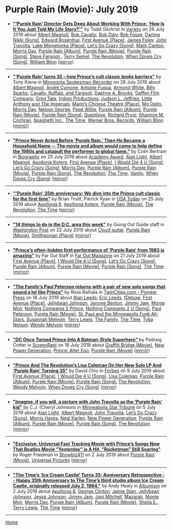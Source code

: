 # Purple Rain (Movie): July 2019

 - [**"‘Purple Rain’ Director Gets Deep About Working With Prince: ‘How Is It You Just Told My Life Story?’"**](https://variety.com/2019/film/news/prince-purple-rain-anniversary-director-gets-deep-1203274953/) by Todd Gilchrist in [Variety](https://variety.com/) on 26 July 2019 about [Albert Magnoli](https://bjmdotnet.github.io/pr1nc3/topics/albert-magnoli/), [Bob Cavallo](https://bjmdotnet.github.io/pr1nc3/topics/bob-cavallo/), [Bob Daly](https://bjmdotnet.github.io/pr1nc3/topics/bob-daly/), [Bob Fosse](https://bjmdotnet.github.io/pr1nc3/topics/bob-fosse/), [Darling Nikki (Song)](https://bjmdotnet.github.io/pr1nc3/topics/song/darling-nikki/), [Edward Rosenthal](https://bjmdotnet.github.io/pr1nc3/topics/edward-rosenthal/), [First Avenue (Place)](https://bjmdotnet.github.io/pr1nc3/topics/place/first-avenue/), [James Foley](https://bjmdotnet.github.io/pr1nc3/topics/james-foley/), [John Travolta](https://bjmdotnet.github.io/pr1nc3/topics/john-travolta/), [Lake Minnetonka (Place)](https://bjmdotnet.github.io/pr1nc3/topics/place/lake-minnetonka/), [Let’s Go Crazy (Song)](https://bjmdotnet.github.io/pr1nc3/topics/song/let-s-go-crazy/), [Mark Canton](https://bjmdotnet.github.io/pr1nc3/topics/mark-canton/), [Morris Day](https://bjmdotnet.github.io/pr1nc3/topics/morris-day/), [Purple Rain (Album)](https://bjmdotnet.github.io/pr1nc3/topics/album/purple-rain/), [Purple Rain (Movie)](https://bjmdotnet.github.io/pr1nc3/topics/movie/purple-rain/), [Purple Rain (Song)](https://bjmdotnet.github.io/pr1nc3/topics/song/purple-rain/), [Steve Fargnoli ](https://bjmdotnet.github.io/pr1nc3/topics/steve-fargnoli/), [Terry Semel](https://bjmdotnet.github.io/pr1nc3/topics/terry-semel/), [The Revolution](https://bjmdotnet.github.io/pr1nc3/topics/the-revolution/), [When Doves Cry (Song)](https://bjmdotnet.github.io/pr1nc3/topics/song/when-doves-cry/), [William Blinn](https://bjmdotnet.github.io/pr1nc3/topics/william-blinn/) ([mirror](https://web.archive.org/web/*/https://variety.com/2019/film/news/prince-purple-rain-anniversary-director-gets-deep-1203274953/))

----

 - [**"‘Purple Rain’ turns 35 – how Prince’s cult classic broke barriers"**](http://spokesman-recorder.com/2019/07/26/purple-rain-turns-35-how-princes-cult-classic-broke-barriers/) by Tony Kiene in [Minnesota Spokesman-Recorder](http://spokesman-recorder.com/) on 26 July 2019 about [Albert Magnoli](https://bjmdotnet.github.io/pr1nc3/topics/albert-magnoli/), [André Cymone](https://bjmdotnet.github.io/pr1nc3/topics/andr-cymone/), [Antoine Fuqua](https://bjmdotnet.github.io/pr1nc3/topics/antoine-fuqua/), [Armond White](https://bjmdotnet.github.io/pr1nc3/topics/armond-white/), [Billy Sparks](https://bjmdotnet.github.io/pr1nc3/topics/billy-sparks/), [Cavallo, Ruffalo, and Fargnoli](https://bjmdotnet.github.io/pr1nc3/topics/cavallo-ruffalo-and-fargnoli/), [Daphne A. Brooks](https://bjmdotnet.github.io/pr1nc3/topics/daphne-a-brooks/), [Geffen Film Company](https://bjmdotnet.github.io/pr1nc3/topics/geffen-film-company/), [Greg Tate](https://bjmdotnet.github.io/pr1nc3/topics/greg-tate/), [Indigo Productions](https://bjmdotnet.github.io/pr1nc3/topics/indigo-productions/), [Judson L. Jeffries](https://bjmdotnet.github.io/pr1nc3/topics/judson-l-jeffries/), [Little Anthony and The Imperials](https://bjmdotnet.github.io/pr1nc3/topics/little-anthony-and-the-imperials/), [Mann’s Chinese Theatre (Place)](https://bjmdotnet.github.io/pr1nc3/topics/place/mann-s-chinese-theatre/), [Mo Ostin](https://bjmdotnet.github.io/pr1nc3/topics/mo-ostin/), [Morris Day](https://bjmdotnet.github.io/pr1nc3/topics/morris-day/), [Nelson George](https://bjmdotnet.github.io/pr1nc3/topics/nelson-george/), [Pepé Willie](https://bjmdotnet.github.io/pr1nc3/topics/pep-willie/), [Purple Rain (Album)](https://bjmdotnet.github.io/pr1nc3/topics/album/purple-rain/), [Purple Rain (Movie)](https://bjmdotnet.github.io/pr1nc3/topics/movie/purple-rain/), [Purple Rain (Song)](https://bjmdotnet.github.io/pr1nc3/topics/song/purple-rain/), [Questlove](https://bjmdotnet.github.io/pr1nc3/topics/questlove/), [Richard Pryor](https://bjmdotnet.github.io/pr1nc3/topics/richard-pryor/), [Shannon M. Cochran](https://bjmdotnet.github.io/pr1nc3/topics/shannon-m-cochran/), [Spaghetti Inc.](https://bjmdotnet.github.io/pr1nc3/topics/spaghetti-inc/), [The Time](https://bjmdotnet.github.io/pr1nc3/topics/the-time/), [Warner Bros. Records](https://bjmdotnet.github.io/pr1nc3/topics/warner-bros-records/), [William Blinn](https://bjmdotnet.github.io/pr1nc3/topics/william-blinn/) ([mirror](https://web.archive.org/web/*/http://spokesman-recorder.com/2019/07/26/purple-rain-turns-35-how-princes-cult-classic-broke-barriers/))

----

 - [**"Prince Never Acted Before 'Purple Rain.' Then He Became a Household Name -- The movie and album would come to help define the 1980s and catapult the performer to global fame."**](https://www.biography.com/news/prince-purple-rain-album-movie) by Colin Bertram in [Biography](https://www.biography.com/) on 25 July 2019 about [Academy Award](https://bjmdotnet.github.io/pr1nc3/topics/academy-award/), [Alan Light](https://bjmdotnet.github.io/pr1nc3/topics/alan-light/), [Albert Magnoli](https://bjmdotnet.github.io/pr1nc3/topics/albert-magnoli/), [Apollonia Kotero](https://bjmdotnet.github.io/pr1nc3/topics/apollonia-kotero/), [First Avenue (Place)](https://bjmdotnet.github.io/pr1nc3/topics/place/first-avenue/), [I Would Die 4 U (Song)](https://bjmdotnet.github.io/pr1nc3/topics/song/i-would-die-4-u/), [Let’s Go Crazy (Song)](https://bjmdotnet.github.io/pr1nc3/topics/song/let-s-go-crazy/), [Morris Day](https://bjmdotnet.github.io/pr1nc3/topics/morris-day/), [Purple Rain (Album)](https://bjmdotnet.github.io/pr1nc3/topics/album/purple-rain/), [Purple Rain (Movie)](https://bjmdotnet.github.io/pr1nc3/topics/movie/purple-rain/), [Purple Rain (Song)](https://bjmdotnet.github.io/pr1nc3/topics/song/purple-rain/), [The Revolution](https://bjmdotnet.github.io/pr1nc3/topics/the-revolution/), [The Time](https://bjmdotnet.github.io/pr1nc3/topics/the-time/), [Vanity](https://bjmdotnet.github.io/pr1nc3/topics/vanity/), [When Doves Cry (Song)](https://bjmdotnet.github.io/pr1nc3/topics/song/when-doves-cry/) ([mirror](https://web.archive.org/web/*/https://www.biography.com/news/prince-purple-rain-album-movie))

----

 - [**"'Purple Rain' 35th anniversary: We dive into the Prince cult classic for the first time"**](https://usatoday.com/story/entertainment/movies/2019/07/25/purple-rain-35th-anniversary-does-prince-cult-film-hold-up/1817029001/) by Brian Truitt, Patrick Ryan in [USA Today](https://usatoday.com/) on 25 July 2019 about [Apollonia 6](https://bjmdotnet.github.io/pr1nc3/topics/apollonia-6/), [Apollonia Kotero](https://bjmdotnet.github.io/pr1nc3/topics/apollonia-kotero/), [Purple Rain (Movie)](https://bjmdotnet.github.io/pr1nc3/topics/movie/purple-rain/), [The Revolution](https://bjmdotnet.github.io/pr1nc3/topics/the-revolution/), [The Time](https://bjmdotnet.github.io/pr1nc3/topics/the-time/) ([mirror](https://web.archive.org/web/*/https://usatoday.com/story/entertainment/movies/2019/07/25/purple-rain-35th-anniversary-does-prince-cult-film-hold-up/1817029001/))

----

 - [**"14 things to do in the D.C. area this week"**](https://www.washingtonpost.com/dc-md-va/2019/07/22/things-do-dc-area-this-week/) by Going Out Guide staff in [Washington Post](https://www.washingtonpost.com/dc-md-va/2019/07/22/things-do-dc-area-this-week/) on 22 July 2019 about [Cloud guitar](https://bjmdotnet.github.io/pr1nc3/topics/cloud-guitar/), [Purple Rain (Movie)](https://bjmdotnet.github.io/pr1nc3/topics/movie/purple-rain/), [Smithsonian (Place)](https://bjmdotnet.github.io/pr1nc3/topics/place/smithsonian/) ([mirror](https://web.archive.org/web/*/https://www.washingtonpost.com/dc-md-va/2019/07/22/things-do-dc-area-this-week/))

----

 - [**"Prince’s often-hidden first performance of ‘Purple Rain’ from 1983 is amazing"**](https://faroutmagazine.co.uk/prince-rare-purple-rain-first-performance/) by Far Out Staff in [Far Out Magazine](https://faroutmagazine.co.uk/) on 21 July 2019 about [First Avenue (Place)](https://bjmdotnet.github.io/pr1nc3/topics/place/first-avenue/), [I Would Die 4 U (Song)](https://bjmdotnet.github.io/pr1nc3/topics/song/i-would-die-4-u/), [Let’s Go Crazy (Song)](https://bjmdotnet.github.io/pr1nc3/topics/song/let-s-go-crazy/), [Purple Rain (Album)](https://bjmdotnet.github.io/pr1nc3/topics/album/purple-rain/), [Purple Rain (Movie)](https://bjmdotnet.github.io/pr1nc3/topics/movie/purple-rain/), [Purple Rain (Song)](https://bjmdotnet.github.io/pr1nc3/topics/song/purple-rain/), [The Time](https://bjmdotnet.github.io/pr1nc3/topics/the-time/) ([mirror](https://web.archive.org/web/*/https://faroutmagazine.co.uk/prince-rare-purple-rain-first-performance/))

----

 - [**"The Family’s Paul Peterson returns with a pair of new solo songs that sound a lot like Prince"**](https://www.twincities.com/2019/07/18/the-familys-paul-peterson-returns-with-a-pair-of-new-solo-songs-that-sound-a-lot-like-prince/) by Ross Raihala in [TwinCities.com - Pioneer Press](https://www.twincities.com/) on 18 July 2019 about [Alan Leeds](https://bjmdotnet.github.io/pr1nc3/topics/alan-leeds/), [Eric Leeds](https://bjmdotnet.github.io/pr1nc3/topics/eric-leeds/), [fDeluxe](https://bjmdotnet.github.io/pr1nc3/topics/fdeluxe/), [First Avenue (Place)](https://bjmdotnet.github.io/pr1nc3/topics/place/first-avenue/), [Jellybean Johnson](https://bjmdotnet.github.io/pr1nc3/topics/jellybean-johnson/), [Jerome Benton](https://bjmdotnet.github.io/pr1nc3/topics/jerome-benton/), [Jimmy Jam](https://bjmdotnet.github.io/pr1nc3/topics/jimmy-jam/), [Monte Moir](https://bjmdotnet.github.io/pr1nc3/topics/monte-moir/), [Nothing Compares 2 Prince](https://bjmdotnet.github.io/pr1nc3/topics/nothing-compares-2-prince/), [Nothing Compares 2 U (Song)](https://bjmdotnet.github.io/pr1nc3/topics/song/nothing-compares-2-u/), [Paul Peterson](https://bjmdotnet.github.io/pr1nc3/topics/paul-peterson/), [Purple Rain (Movie)](https://bjmdotnet.github.io/pr1nc3/topics/movie/purple-rain/), [St. Paul and the Minneapolis Funk All-Stars](https://bjmdotnet.github.io/pr1nc3/topics/st-paul-and-the-minneapolis-funk-all-stars/), [Susannah Melvoin](https://bjmdotnet.github.io/pr1nc3/topics/susannah-melvoin/), [Terry Lewis](https://bjmdotnet.github.io/pr1nc3/topics/terry-lewis/), [The Family](https://bjmdotnet.github.io/pr1nc3/topics/the-family/), [The Time](https://bjmdotnet.github.io/pr1nc3/topics/the-time/), [Tyka Nelson](https://bjmdotnet.github.io/pr1nc3/topics/tyka-nelson/), [Wendy Melvoin](https://bjmdotnet.github.io/pr1nc3/topics/wendy-melvoin/) ([mirror](https://web.archive.org/web/*/https://www.twincities.com/2019/07/18/the-familys-paul-peterson-returns-with-a-pair-of-new-solo-songs-that-sound-a-lot-like-prince/))

----

 - [**"DC Once Turned Prince Into A Batman-Style Superhero"**](https://screenrant.com/prince-comic-book-dc-alter-ego/) by Padraig Cotter in [ScreenRant](https://screenrant.com/) on 16 July 2019 about [Graffiti Bridge (Movie)](https://bjmdotnet.github.io/pr1nc3/topics/movie/graffiti-bridge/), [New Power Generation](https://bjmdotnet.github.io/pr1nc3/topics/new-power-generation/), [Prince: Alter Ego](https://bjmdotnet.github.io/pr1nc3/topics/prince-alter-ego/), [Purple Rain (Movie)](https://bjmdotnet.github.io/pr1nc3/topics/movie/purple-rain/) ([mirror](https://web.archive.org/web/*/https://screenrant.com/prince-comic-book-dc-alter-ego/))

----

 - [**"Prince And The Revolution’s Lisa Coleman On Her New Solo LP And ‘Purple Rain’ Turning 35"**](https://www.forbes.com/sites/davidchiu/2019/07/09/prince-and-the-revolutions-lisa-coleman-on-her-new-solo-lp-and-purple-rain-turning-35/) by David Chiu in [Forbes](https://www.forbes.com/) on 9 July 2019 about [First Avenue (Place)](https://bjmdotnet.github.io/pr1nc3/topics/place/first-avenue/), [I Would Die 4 U (Song)](https://bjmdotnet.github.io/pr1nc3/topics/song/i-would-die-4-u/), [Lisa Coleman](https://bjmdotnet.github.io/pr1nc3/topics/lisa-coleman/), [Purple Rain (Album)](https://bjmdotnet.github.io/pr1nc3/topics/album/purple-rain/), [Purple Rain (Movie)](https://bjmdotnet.github.io/pr1nc3/topics/movie/purple-rain/), [Purple Rain (Song)](https://bjmdotnet.github.io/pr1nc3/topics/song/purple-rain/), [The Revolution](https://bjmdotnet.github.io/pr1nc3/topics/the-revolution/), [Wendy Melvoin](https://bjmdotnet.github.io/pr1nc3/topics/wendy-melvoin/), [When Doves Cry (Song)](https://bjmdotnet.github.io/pr1nc3/topics/song/when-doves-cry/) ([mirror](https://web.archive.org/web/*/https://www.forbes.com/sites/davidchiu/2019/07/09/prince-and-the-revolutions-lisa-coleman-on-her-new-solo-lp-and-purple-rain-turning-35/))

----

 - [**"Imagine, if you will, a picture with John Travolta as the 'Purple Rain' kid"**](http://www.startribune.com/c-j-imagine-if-you-will-a-picture-with-john-travolta-as-the-purple-rain-kid/512260012/) by C.J. (Cheryl Johnson) in [Minneapolis Star Tribune](http://www.startribune.com/) on 5 July 2019 about [Alan Light](https://bjmdotnet.github.io/pr1nc3/topics/alan-light/), [Albert Magnoli](https://bjmdotnet.github.io/pr1nc3/topics/albert-magnoli/), [John Travolta](https://bjmdotnet.github.io/pr1nc3/topics/john-travolta/), [Let’s Go Crazy (Song)](https://bjmdotnet.github.io/pr1nc3/topics/song/let-s-go-crazy/), [Morris Hayes](https://bjmdotnet.github.io/pr1nc3/topics/morris-hayes/), [Neal Karlen](https://bjmdotnet.github.io/pr1nc3/topics/neal-karlen/), [New Power Generation](https://bjmdotnet.github.io/pr1nc3/topics/new-power-generation/), [Purple Rain (Album)](https://bjmdotnet.github.io/pr1nc3/topics/album/purple-rain/), [Purple Rain (Movie)](https://bjmdotnet.github.io/pr1nc3/topics/movie/purple-rain/), [Purple Rain (Song)](https://bjmdotnet.github.io/pr1nc3/topics/song/purple-rain/), [The Revolution](https://bjmdotnet.github.io/pr1nc3/topics/the-revolution/) ([mirror](https://web.archive.org/web/*/http://www.startribune.com/c-j-imagine-if-you-will-a-picture-with-john-travolta-as-the-purple-rain-kid/512260012/))

----

 - [**"Exclusive: Universal Fast Tracking Movie with Prince’s Songs Now That Beatles Movie “Yesterday” is A Hit, “Rocketman” Still Soaring"**](https://www.showbiz411.com/2019/07/02/exclusive-universal-fast-tracking-movie-with-princes-songs-now-that-beatles-movie-yesterday-is-a-hit-rocketman-still-soaring) by Roger Friedman in [Showbiz411](https://www.showbiz411.com/) on 2 July 2019 about [Purple Rain (Movie)](https://bjmdotnet.github.io/pr1nc3/topics/movie/purple-rain/), [Universal Pictures](https://bjmdotnet.github.io/pr1nc3/topics/universal-pictures/) ([mirror](https://web.archive.org/web/*/https://www.showbiz411.com/2019/07/02/exclusive-universal-fast-tracking-movie-with-princes-songs-now-that-beatles-movie-yesterday-is-a-hit-rocketman-still-soaring))

----

 - [**"The Time’s ‘Ice Cream Castle’ Turns 35: Anniversary Retrospective -- Happy 35th Anniversary to The Time’s third studio album Ice Cream Castle, originally released July 2, 1984."**](https://www.albumism.com/features/the-time-ice-cream-castle-turns-35-anniversary-retrospective) by Andy Healy in [Albumism](https://www.albumism.com/) on 2 July 2019 about [Apollonia 6](https://bjmdotnet.github.io/pr1nc3/topics/apollonia-6/), [George Clinton](https://bjmdotnet.github.io/pr1nc3/topics/george-clinton/), [Jamie Starr](https://bjmdotnet.github.io/pr1nc3/topics/jamie-starr/), [Jellybean Johnson](https://bjmdotnet.github.io/pr1nc3/topics/jellybean-johnson/), [Jesse Johnson](https://bjmdotnet.github.io/pr1nc3/topics/jesse-johnson/), [Jimmy Jam](https://bjmdotnet.github.io/pr1nc3/topics/jimmy-jam/), [Joni Mitchell](https://bjmdotnet.github.io/pr1nc3/topics/joni-mitchell/), [Mazarati](https://bjmdotnet.github.io/pr1nc3/topics/mazarati/), [Monte Moir](https://bjmdotnet.github.io/pr1nc3/topics/monte-moir/), [Morris Day](https://bjmdotnet.github.io/pr1nc3/topics/morris-day/), [Purple Rain (Album)](https://bjmdotnet.github.io/pr1nc3/topics/album/purple-rain/), [Purple Rain (Movie)](https://bjmdotnet.github.io/pr1nc3/topics/movie/purple-rain/), [Sheila E.](https://bjmdotnet.github.io/pr1nc3/topics/sheila-e/), [Terry Lewis](https://bjmdotnet.github.io/pr1nc3/topics/terry-lewis/), [The Time](https://bjmdotnet.github.io/pr1nc3/topics/the-time/) ([mirror](https://web.archive.org/web/*/https://www.albumism.com/features/the-time-ice-cream-castle-turns-35-anniversary-retrospective))

----

[Home](./)

